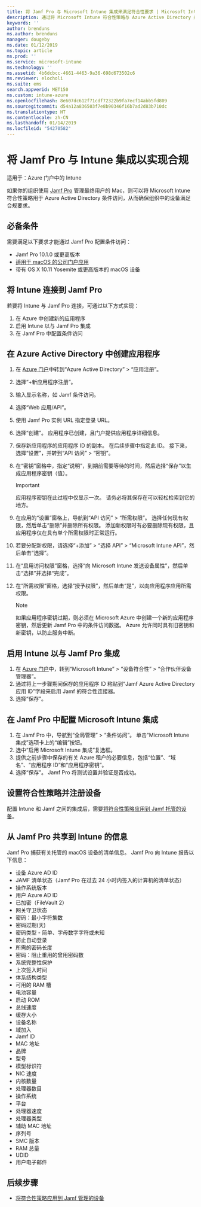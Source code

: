 ```yaml
---
title: 将 Jamf Pro 与 Microsoft Intune 集成来满足符合性要求 | Microsoft Intune
description: 通过将 Microsoft Intune 符合性策略与 Azure Active Directory 条件访问相结合，可确保由 Jamf 管理的设备的安全。
keywords: ''
author: brenduns
ms.author: brenduns
manager: dougeby
ms.date: 01/12/2019
ms.topic: article
ms.prod: ''
ms.service: microsoft-intune
ms.technology: ''
ms.assetid: 4b6dcbcc-4661-4463-9a36-698d673502c6
ms.reviewer: elocholi
ms.suite: ems
search.appverid: MET150
ms.custom: intune-azure
ms.openlocfilehash: 8e607dc612f71cdf72322b9fa7ecf14abb5fd809
ms.sourcegitcommit: d54a12a836503f7e8b90346f16b7ad2d83b710dc
ms.translationtype: HT
ms.contentlocale: zh-CN
ms.lasthandoff: 01/14/2019
ms.locfileid: "54270582"
---
```

# <a name="integrate-jamf-pro-with-intune-for-compliance"></a>将 Jamf Pro 与 Intune 集成以实现合规

适用于：Azure 门户中的 Intune

如果你的组织使用 [Jamf Pro](https://www.jamf.com) 管理最终用户的 Mac，则可以将 Microsoft Intune 符合性策略用于 Azure Active Directory 条件访问，从而确保组织中的设备满足合规要求。

## <a name="prerequisites"></a>必备条件

需要满足以下要求才能通过 Jamf Pro 配置条件访问：

- Jamf Pro 10.1.0 或更高版本
- [适用于 macOS 的公司门户应用](https://aka.ms/macoscompanyportal)
- 带有 OS X 10.11 Yosemite 或更高版本的 macOS 设备

## <a name="connecting-intune-to-jamf-pro"></a>将 Intune 连接到 Jamf Pro

若要将 Intune 与 Jamf Pro 连接，可通过以下方式实现：

1. 在 Azure 中创建新的应用程序
2. 启用 Intune 以与 Jamf Pro 集成
3. 在 Jamf Pro 中配置条件访问

## <a name="create-an-application-in-azure-active-directory"></a>在 Azure Active Directory 中创建应用程序

1. 在 [Azure 门户](https://portal.azure.com)中转到“Azure Active Directory” > “应用注册”。
2. 选择“+新应用程序注册”。
3. 输入显示名称，如 Jamf 条件访问。
4. 选择“Web 应用/API”。
5. 使用 Jamf Pro 实例 URL 指定登录 URL。
6. 选择“创建”。 应用程序已创建，且门户提供应用程序详细信息。
7. 保存新应用程序的应用程序 ID 的副本。 在后续步骤中指定此 ID。 接下来，选择“设置”，并转到“API 访问” > “密钥”。
8. 在“密钥”窗格中，指定“说明”，到期前需要等待的时间，然后选择“保存”以生成应用程序密钥（值）。

   > [!IMPORTANT]
   > 应用程序密钥在此过程中仅显示一次。 请务必将其保存在可以轻松检索到它的地方。

8. 在应用的“设置”窗格上，导航到“API 访问” > “所需权限”。 选择任何现有权限，然后单击“删除”并删除所有权限。 添加新权限时有必要删除现有权限，且应用程序仅在具有单个所需权限时正常运行。  
9. 若要分配新权限，请选择“+添加” > “选择 API” > “Microsoft Intune API”，然后单击“选择”。
10. 在“启用访问权限”窗格，选择“向 Microsoft Intune 发送设备属性”，然后单击“选择”并选择“完成”。
11. 在“所需权限”窗格，选择“授予权限”，然后单击“是”，以向应用程序应用所需权限。

    > [!NOTE]
    > 如果应用程序密钥过期，则必须在 Microsoft Azure 中创建一个新的应用程序密钥，然后更新 Jamf Pro 中的条件访问数据。 Azure 允许同时具有旧密钥和新密钥，以防止服务中断。

## <a name="enable-intune-to-integrate-with-jamf-pro"></a>启用 Intune 以与 Jamf Pro 集成

1. 在 [Azure 门户](https://portal.azure.com)中，转到“Microsoft Intune” > “设备符合性” > “合作伙伴设备管理器”。
2. 通过将上一步骤期间保存的应用程序 ID 粘贴到“Jamf Azure Active Directory 应用 ID”字段来启用 Jamf 的符合性连接器。
3. 选择“保存”。

## <a name="configure-microsoft-intune-integration-in-jamf-pro"></a>在 Jamf Pro 中配置 Microsoft Intune 集成

1. 在 Jamf Pro 中，导航到“全局管理” > “条件访问”。 单击“Microsoft Intune 集成”选项卡上的“编辑”按钮。
2. 选中“启用 Microsoft Intune 集成”复选框。
3. 提供之前步骤中保存的有关 Azure 租户的必要信息，包括“位置”、“域名”、“应用程序 ID”和“应用程序密钥”。
4. 选择“保存”。 Jamf Pro 将测试设置并验证是否成功。

## <a name="set-up-compliance-policies-and-register-devices"></a>设置符合性策略并注册设备

配置 Intune 和 Jamf 之间的集成后，需要[将符合性策略应用到 Jamf 托管的设备](conditional-access-assign-jamf.md)。

## <a name="information-shared-from-jamf-pro-to-intune"></a>从 Jamf Pro 共享到 Intune 的信息

Jamf Pro 捕获有关托管的 macOS 设备的清单信息。 Jamf Pro 向 Intune 报告以下信息：

* 设备 Azure AD ID
* JAMF 清单状态（Jamf Pro 在过去 24 小时内签入的计算机的清单状态）
* 操作系统版本
* 用户 Azure AD ID
* 已加密（FileVault 2）
* 网关守卫状态
* 密码：最小字符集数
* 密码过期(天)
* 密码类型 - 简单、字母数字字符或未知
* 防止自动登录
* 所需的密码长度
* 密码：阻止重用的曾用密码数
* 系统完整性保护
* 上次签入时间
* 体系结构类型
* 可用的 RAM 槽
* 电池容量
* 启动 ROM
* 总线速度
* 缓存大小
* 设备名称
* 域加入
* Jamf ID
* MAC 地址
* 品牌
* 型号
* 模型标识符
* NIC 速度
* 内核数量
* 处理器数目
* 操作系统
* 平台
* 处理器速度
* 处理器类型
* 辅助 MAC 地址
* 序列号
* SMC 版本
* RAM 总量
* UDID
* 用户电子邮件

## <a name="next-steps"></a>后续步骤

- [将符合性策略应用到 Jamf 管理的设备](conditional-access-assign-jamf.md)
